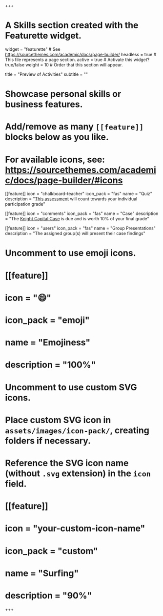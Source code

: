 +++
# A Skills section created with the Featurette widget.
widget = "featurette"  # See https://sourcethemes.com/academic/docs/page-builder/
headless = true  # This file represents a page section.
active = true  # Activate this widget? true/false
weight = 10  # Order that this section will appear.

title = "Preview of Activities"
subtitle = ""

# Showcase personal skills or business features.
# 
# Add/remove as many `[[feature]]` blocks below as you like.
# 
# For available icons, see: https://sourcethemes.com/academic/docs/page-builder/#icons

[[feature]]
  icon = "chalkboard-teacher"
  icon_pack = "fas"
  name = "Quiz"
  description = "[This assessment](#projects) will count towards your individual participation grade"
  
[[feature]]
  icon = "comments"
  icon_pack = "fas"
  name = "Case"
  description = "The [Knight Capital Case](#projects) is due and is worth 10% of your final grade"  

[[feature]]
  icon = "users"
  icon_pack = "fas"
  name = "Group Presentations"
  description = "The assigned group(s) will present their case findings"    


# Uncomment to use emoji icons.
# [[feature]]
#  icon = ":smile:"
#  icon_pack = "emoji"
#  name = "Emojiness"
#  description = "100%"  

# Uncomment to use custom SVG icons.
# Place custom SVG icon in `assets/images/icon-pack/`, creating folders if necessary.
# Reference the SVG icon name (without `.svg` extension) in the `icon` field.
# [[feature]]
#  icon = "your-custom-icon-name"
#  icon_pack = "custom"
#  name = "Surfing"
#  description = "90%"

+++

